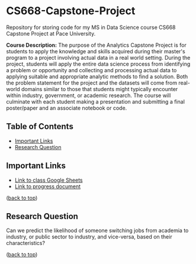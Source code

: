 # CS668-Capstone-Project

Repository for storing code for my MS in Data Science course CS668 Capstone Project at Pace University. 

**Course Description:** The purpose of the Analytics Capstone Project is for students to apply the knowledge and skills acquired during their master's program to a project involving actual data in a real world setting. During the project, students will apply the entire data science process from identifying a problem or opportunity and collecting and processing actual data to applying suitable and appropriate analytic methods to find a solution. Both the problem statement for the project and the datasets will come from real-world domains similar to those that students might typically encounter within industry, government, or academic research. The course will culminate with each student making a presentation and submitting a final poster/paper and an associate notebook or code.

## Table of Contents
- [Important Links](#important-links)
- [Research Question](research-question)

## Important Links
- [Link to class Google Sheets](https://docs.google.com/spreadsheets/d/1oHmrpW2VqZPuhs3KfzjCWYPrM9RZhGllY99PErwfoEA/edit#gid=6770168)
- [Link to progress document](https://docs.google.com/presentation/d/1SxkY7UzO3wcA3xyFD9Zda812X8YGjOuhNamX-klG0rg/edit?usp=sharing)
  
([back to top](#table-of-contents))

## Research Question
Can we predict the likelihood of someone switching jobs from academia to industry, or public sector to industry, and vice-versa, based on their characteristics?

([back to top](#table-of-contents))
